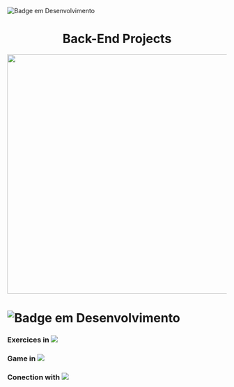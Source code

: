 ![Badge em Desenvolvimento](http://img.shields.io/static/v1?label=STATUS&message=EM%20DESENVOLVIMENTO&color=FFFF00&style=for-the-badge)
#  <div align="center"> Back-End Projects </div>



<div align="center">

 <img src="https://user-images.githubusercontent.com/71516100/204399776-1a0f36ae-c538-4c32-97c6-374d1e217e66.png" width="550px"/>
 
</div>



# ![Badge em Desenvolvimento](http://img.shields.io/static/v1?label=EXERCÍCIOS&message=%20DESENVOLVIDOS&color=8B008B&style=for-the-badge)

### Exercices in ![](https://img.shields.io/badge/-Python-blue?logo=python&logoColor=white&logoWidth=30)
### Game in ![](https://img.shields.io/badge/-Python-blue?logo=python&logoColor=white&logoWidth=30)
### Conection with ![](https://img.shields.io/badge/-Python-blue?logo=python&logoColor=white&logoWidth=30)
